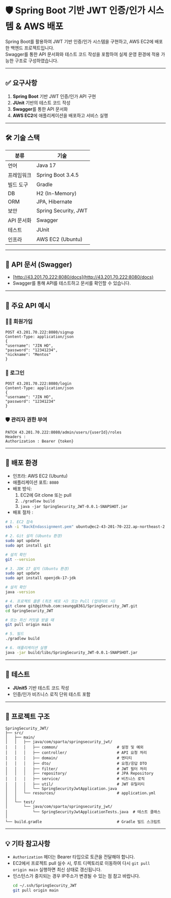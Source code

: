 # 🛡️ Spring Boot 기반 JWT 인증/인가 시스템 & AWS 배포

Spring Boot를 활용하여 JWT 기반 인증/인가 시스템을 구현하고, AWS EC2에 배포한 백엔드 프로젝트입니다.  
Swagger를 통한 API 문서화와 테스트 코드 작성을 포함하여 실제 운영 환경에 적용 가능한 구조로 구성하였습니다.

---

## ✅ 요구사항

1. **Spring Boot** 기반 JWT 인증/인가 API 구현
2. **JUnit** 기반의 테스트 코드 작성
3. **Swagger**를 통한 API 문서화
4. **AWS EC2**에 애플리케이션을 배포하고 서비스 실행

---

## 🛠️ 기술 스택

| 분류         | 기술                                 |
|--------------|--------------------------------------|
| 언어          | Java 17                             |
| 프레임워크     | Spring Boot 3.4.5                   |
| 빌드 도구      | Gradle                              |
| DB           | H2 (In-Memory)                       |
| ORM          | JPA, Hibernate                       |
| 보안         | Spring Security, JWT                |
| API 문서화     | Swagger                             |
| 테스트        | JUnit                               |
| 인프라        | AWS EC2 (Ubuntu)                    |

---

## 📄 API 문서 (Swagger)

- [http://43.201.70.222:8080/docs](http://43.201.70.222:8080/docs)
- Swagger를 통해 API를 테스트하고 문서를 확인할 수 있습니다.

---

## 📌 주요 API 예시

### 🧑‍💻 회원가입


```
POST 43.201.70.222:8080/signup
Content-Type: application/json
{
"username": "JIN HO",
"password": "12341234",
"nickname": "Mentos"
}
```

### 🔐 로그인
```
POST 43.201.70.222:8080/login
Content-Type: application/json
{
"username": "JIN HO",
"password": "12341234"
}
```

### 🛡️ 관리자 권한 부여
```
PATCH 43.201.70.222:8080/admin/users/{userId}/roles
Headers : 
Authorization : Bearer {token}
```

---

## 🚀 배포 환경

- 인프라: AWS EC2 (Ubuntu)
- 애플리케이션 포트: `8080`
- 배포 방식:
    1. EC2에 Git clone 또는 pull
    2. `./gradlew build`
    3. `java -jar SpringSecurity_JWT-0.0.1-SNAPSHOT.jar`
- 배포 절차 :
```bash
# 1. EC2 접속
ssh -i "BackEndassignment.pem" ubuntu@ec2-43-201-70-222.ap-northeast-2.compute.amazonaws.com

# 2. Git 설치 (Ubuntu 환경)
sudo apt update
sudo apt install git

# 설치 확인
git --version

# 3. JDK 17 설치 (Ubuntu 환경)
sudo apt update
sudo apt install openjdk-17-jdk

# 설치 확인
java -version

# 4. 프로젝트 클론 (최초 배포 시) 또는 Pull (업데이트 시)
git clone git@github.com:seungg8361/SpringSecurity_JWT.git
cd SpringSecurity_JWT

# 또는 최신 커밋을 받을 때
git pull origin main

# 5. 빌드
./gradlew build

# 6. 애플리케이션 실행
java -jar build/libs/SpringSecurity_JWT-0.0.1-SNAPSHOT.jar
```

---
## 🧪 테스트

- **JUnit5** 기반 테스트 코드 작성
- 인증/인가 비즈니스 로직 단위 테스트 포함

---
## 📜 프로젝트 구조
```
SpringSecurity_JWT/
├── src/
│   ├── main/
│   │   ├── java/com/sparta/springsecurity_jwt/
│   │   │   ├── common/                          # 설정 및 예외
│   │   │   ├── controller/                      # API 요청 처리
│   │   │   ├── domain/                          # 엔티티
│   │   │   ├── dto/                             # 요청/응답 DTO
│   │   │   ├── filter/                          # JWT 필터 처리
│   │   │   ├── repository/                      # JPA Repository
│   │   │   ├── service/                         # 비즈니스 로직
│   │   │   ├── util/                            # JWT 유틸리티
│   │   │   └── SpringSecurityJwtApplication.java 
│   │   └── resources/                           # application.yml
│   │
│   └── test/
│       └── java/com/sparta/springsecurity_jwt/
│           └── SpringSecurityJwtApplicationTests.java  # 테스트 클래스
│
└── build.gradle                                 # Gradle 빌드 스크립트
```
---

## 💡 기타 참고사항

- `Authorization` 헤더는 Bearer 타입으로 토큰을 전달해야 합니다.
- EC2에서 프로젝트 pull 실수 시, 루트 디렉토리로 이동하여 다시 `git pull origin main` 실행하면 최신 상태로 갱신됩니다.
- 인스턴스가 중지되는 경우 IP주소가 변경될 수 있는 점 참고 바랍니다.
  ```bash
  cd ~/.ssh/SpringSecurity_JWT
  git pull origin main